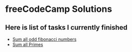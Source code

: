 # freeCodeCamp Solutions
## Here is list of tasks I currently finished

* [Sum all odd fibonacci numbers](/Intermediate%20Algorithm%20Scripting/sum-fibonacci.js)
* [Sum all Primes](/Intermediate%20Algorithm%20Scripting/sum-of-all-primes.js)

